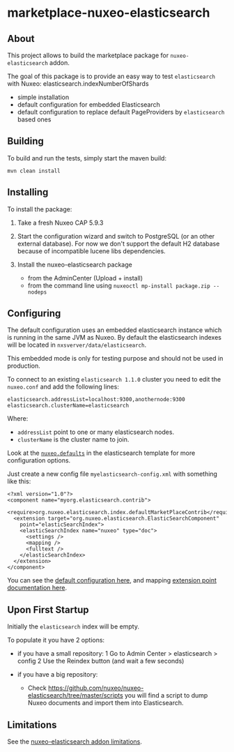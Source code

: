 marketplace-nuxeo-elasticsearch
===============================

## About

This project allows to build the marketplace package for
`nuxeo-elasticsearch` addon.

The goal of this package is to provide an easy way to test
`elasticsearch` with Nuxeo: elasticsearch.indexNumberOfShards
 - simple installation
 - default configuration for embedded Elasticsearch
 - default configuration to replace default PageProviders by
   `elasticsearch` based ones


## Building

To build and run the tests, simply start the maven build:

    mvn clean install


## Installing

To install the package:

 1. Take a fresh Nuxeo CAP 5.9.3

 2. Start the configuration wizard and switch to PostgreSQL (or an
    other external database). For now we don't support the default H2
    database because of incompatible lucene libs dependencies.

 3. Install the nuxeo-elasticsearch package
      - from the AdminCenter (Upload + install)
      - from the command line using `nuxeoctl mp-install package.zip --nodeps`

## Configuring

The default configuration uses an embedded elasticsearch instance
which is running in the same JVM as Nuxeo. By default the
elasticsearch indexes will be located in
`nxsverver/data/elasticsearch`.

This embedded mode is only for testing purpose and should not be used
in production.

To connect to an existing `elasticsearch 1.1.0` cluster you need to edit the
`nuxeo.conf` and add the following lines:


    elasticsearch.addressList=localhost:9300,anothernode:9300
    elasticsearch.clusterName=elasticsearch


Where:
- `addressList` point to one or many elasticsearch nodes.
- `clusterName` is the cluster name to join.

Look at the
[`nuxeo.defaults`](https://github.com/nuxeo/marketplace-elasticsearch/blob/master/package/src/main/resources/install/templates/elasticsearch/nuxeo.defaults)
in the elasticsearch template for more configuration options.



Just create a new config file `myelasticsearch-config.xml` with
something like this:


    <?xml version="1.0"?>
    <component name="myorg.elasticsearch.contrib">
      <require>org.nuxeo.elasticsearch.index.defaultMarketPlaceContrib</require>
      <extension target="org.nuxeo.elasticsearch.ElasticSearchComponent"
        point="elasticSearchIndex">
        <elasticSearchIndex name="nuxeo" type="doc">
    	  <settings />
    	  <mapping />
    	  <fulltext />
    	</elasticSearchIndex>
      </extension>
    </component>

You can see the
[default configuration here](https://github.com/nuxeo/nuxeo-elasticsearch/blob/master/nuxeo-elasticsearch-core/src/main/resources/OSGI-INF/elasticsearch-default-index-contrib.xml),
and mapping
[extension point documentation here](https://github.com/nuxeo/nuxeo-elasticsearch/blob/master/nuxeo-elasticsearch-core/src/main/resources/OSGI-INF/elasticsearch-service.xml).


## Upon First Startup

Initially the `elasticsearch` index will be empty.

To populate it you have 2 options:

 - if you have a small repository: 
     1 Go to Admin Center > elasticsearch > config 
     2 Use the Reindex button (and wait a few seconds)

- if you have a big repository:
     - Check
	   https://github.com/nuxeo/nuxeo-elasticsearch/tree/master/scripts
	   you will find a script to dump Nuxeo documents and import them
	   into Elasticsearch.

## Limitations

See the [nuxeo-elasticsearch addon limitations](https://github.com/nuxeo/nuxeo-elasticsearch/blob/master/README.md).

